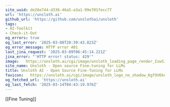 ```yaml
---
site_uuid: de26e744-d336-46a5-a3a1-99e701fecc77
url: 'https://unsloth.ai'
github_url: 'https://github.com/unslothai/unsloth'
tags:
- AI-Toolkit
- Check-it-Out
og_errors: true
og_last_error: '2025-03-08T20:39:43.823Z'
og_error_message: HTTP error 401
last_jina_request: '2025-03-09T06:45:14.221Z'
jina_error: "'HTTP error! status: 429'"
image:   https://unsloth.ai/cgi/image/unsloth_loading_page_render_IswSIHyKOTf-9L-SSjPML.png?format=raw
site_name: Unsloth - Open source Fine-tuning for LLMs
title: Unsloth AI - Open Source Fine-Tuning for LLMs
favicon:   https://unsloth.ai/cgi/image/unsloth_logo_no_shadow_KgfOV6keeBZnffQsKUny3.png?width=144&quality=100&height=144&fit=pad&format=auto
og_fetched_url: 'https://unsloth.ai'
og_last_fetch: '2025-03-14T04:43:19.976Z'
---
```

[[Fine Tuning]]
